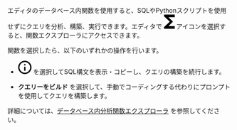 エディタのデータベース内関数を使用すると、SQLやPythonスクリプトを使用せずにクエリを分析、構築、実行できます。エディタで ![""](Images/iug1692136295838.svg) アイコンを選択すると、関数エクスプローラにアクセスできます。

関数を選択したら、以下のいずれかの操作を行います。

-   ![""](Images/voj1588803808402.svg) を選択してSQL構文を表示・コピーし、クエリの構築を続行します。

-   **クエリーをビルド** を選択して、手動でコーディングする代わりにプロンプトを使用してクエリを構築します。

詳細については、[データベース内分析関数エクスプローラ](https://docs.teradata.com/access/sources/dita/topic?dita:mapPath=phg1621910019905.ditamap&dita:ditavalPath=pny1626732985837.ditaval&dita:topicPath=vot1684158652679.dita) を参照してください。
